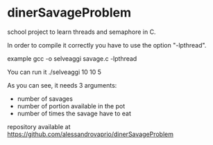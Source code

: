 # dinerSavageProblem
school project to learn threads and semaphore in C.

In order to compile it correctly you have to use the option "-lpthread".

example gcc -o selveaggi savage.c -lpthread

You can run it ./selveaggi 10 10 5  

As you can see, it needs 3 arguments:
- number of savages
- number of portion available in the pot
- number of times the savage have to eat

repository available at https://github.com/alessandrovaprio/dinerSavageProblem

